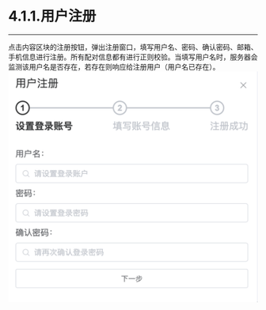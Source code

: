 # 4.1.1.用户注册

---

点击内容区块的注册按钮，弹出注册窗口，填写用户名、密码、确认密码、邮箱、手机信息进行注册。所有配对信息都有进行正则校验。当填写用户名时，服务器会监测该用户名是否存在，若存在则响应给注册用户（用户名已存在）。
![userResgister](../../imgs/FeGUIBuild/loginPage/userRegister1.png)
